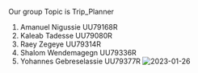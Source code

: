 Our group Topic is Trip_Planner
1. Amanuel Nigussie UU79168R
2. Kaleab Tadesse UU79080R
3. Raey Zegeye UU79314R
4. Shalom Wendemagegn UU79336R
5. Yohannes Gebreselassie UU79377R
![2023-01-26](https://user-images.githubusercontent.com/113428964/214832680-1251b79e-11c0-4a00-bb9c-1ce84beb55ca.png)

